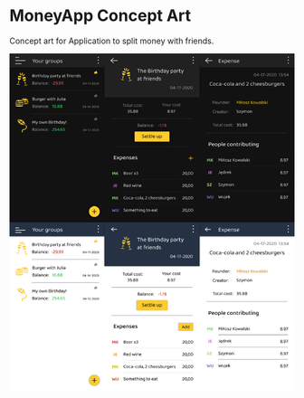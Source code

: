 # MoneyApp Concept Art
Concept art for Application to split money with friends.


![Concept art](concept-art.png)